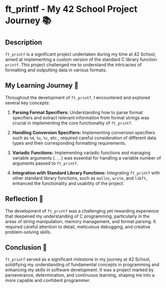 # ft_printf - My 42 School Project Journey 📚

## Description
`ft_printf` is a significant project undertaken during my time at 42 School, aimed at implementing a custom version of the standard C library function `printf`. This project challenged me to understand the intricacies of formatting and outputting data in various formats.

## My Learning Journey 🚀
Throughout the development of `ft_printf`, I encountered and explored several key concepts:
1. **Parsing Format Specifiers:** Understanding how to parse format specifiers and extract relevant information from format strings was crucial in implementing the core functionality of `ft_printf`.
   
2. **Handling Conversion Specifiers:** Implementing conversion specifiers such as `%d`, `%s`, `%c`, etc., required careful consideration of different data types and their corresponding formatting requirements.

3. **Variadic Functions:** Implementing variadic functions and managing variable arguments (`...`) was essential for handling a variable number of arguments passed to `ft_printf`.

4. **Integration with Standard Library Functions:** Integrating `ft_printf` with other standard library functions, such as `malloc`, `write`, and `libft`, enhanced the functionality and usability of the project.

## Reflection 🤔
The development of `ft_printf` was a challenging yet rewarding experience that deepened my understanding of C programming, particularly in the areas of string manipulation, memory management, and format parsing. It required careful attention to detail, meticulous debugging, and creative problem-solving skills.

## Conclusion 🎉
`ft_printf` served as a significant milestone in my journey at 42 School, solidifying my understanding of fundamental concepts in programming and enhancing my skills in software development. It was a project marked by perseverance, determination, and continuous learning, shaping me into a more capable and confident programmer.
